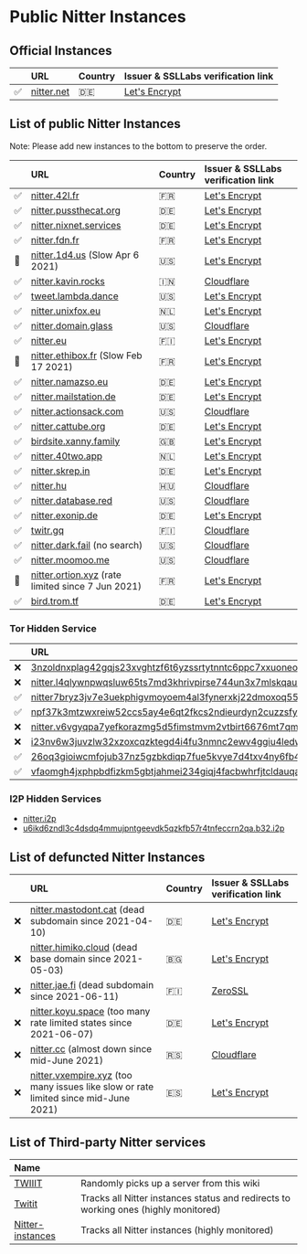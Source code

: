 # Public Nitter Instances

## Official Instances

|         | URL                               | Country | Issuer & SSLLabs verification&nbsp;link                                    |
| :------ | :-------------------------------- | :------ | :------------------------------------------------------------------------- |
| &#9989; | [nitter.net](https://nitter.net/) | 🇩🇪      | [Let's Encrypt](https://www.ssllabs.com/ssltest/analyze.html?d=nitter.net) |

## List of public Nitter Instances

Note: Please add new instances to the bottom to preserve the order.

<!--
- nitter.snopyta.org admin ask us to "hide it from the top, otherwise it might get as popular as invidious"
- List of less used icons used here : SLOW = &#128012; *** WAS BAD/TOO OFTEN RATE LIMITED OR SLOW BUT NOW NEED TO CONFIRM HIS REVIVAL = 🧐
-->

|           | URL                                                                   | Country            | Issuer & SSLLabs verification&nbsp;link                                                |
| :-------- | :-------------------------------------------------------------------- | :----------------- | :------------------------------------------------------------------------------------- |
| ✅        | [nitter.42l.fr](https://nitter.42l.fr/)                               | 🇫🇷                 | [Let's Encrypt](https://www.ssllabs.com/ssltest/analyze.html?d=nitter.42l.fr)          |
| ✅        | [nitter.pussthecat.org](https://nitter.pussthecat.org)                | 🇩🇪                 | [Let's Encrypt](https://www.ssllabs.com/ssltest/analyze.html?d=nitter.pussthecat.org)  |
| ✅        | [nitter.nixnet.services](https://nitter.nixnet.services/)             | 🇩🇪                 | [Let's Encrypt](https://www.ssllabs.com/ssltest/analyze.html?d=nitter.nixnet.services) |
| ✅        | [nitter.fdn.fr](https://nitter.fdn.fr/)                               | 🇫🇷                 | [Let's Encrypt](https://www.ssllabs.com/ssltest/analyze.html?d=nitter.fdn.fr)          |
| &#128012; | [nitter.1d4.us](https://nitter.1d4.us/) (Slow Apr 6 2021)             | 🇺🇸                 | [Let's Encrypt](https://www.ssllabs.com/ssltest/analyze.html?d=nitter.1d4.us)          |
| ✅        | [nitter.kavin.rocks](https://nitter.kavin.rocks)                      | 🇮🇳                 | [Cloudflare](https://www.ssllabs.com/ssltest/analyze.html?d=nitter.kavin.rocks)        |
| ✅  | [tweet.lambda.dance](https://tweet.lambda.dance)                   | 🇺🇸      | [Let's Encrypt](https://www.ssllabs.com/ssltest/analyze.html?d=tweet.lambda.dance)               |
| ✅        | [nitter.unixfox.eu](https://nitter.unixfox.eu)                        | 🇳🇱                 | [Let's Encrypt](https://www.ssllabs.com/ssltest/analyze.html?d=nitter.unixfox.eu)      |
| ✅        | [nitter.domain.glass](https://nitter.domain.glass)                    | 🇺🇸                 | [Cloudflare](https://www.ssllabs.com/ssltest/analyze.html?d=nitter.domain.glass)       |
| ✅        | [nitter.eu](https://nitter.eu)                                        | 🇫🇮                 | [Let's Encrypt](https://www.ssllabs.com/ssltest/analyze.html?d=nitter.eu)              |
| &#128012; | [nitter.ethibox.fr](https://nitter.ethibox.fr) (Slow Feb 17 2021)     | 🇫🇷                 | [Let's Encrypt](https://www.ssllabs.com/ssltest/analyze.html?d=nitter.ethibox.fr)      |
| ✅        | [nitter.namazso.eu](https://nitter.namazso.eu)                        | 🇩🇪                 | [Let's Encrypt](https://www.ssllabs.com/ssltest/analyze.html?d=nitter.namazso.eu)      |
| ✅        | [nitter.mailstation.de](https://nitter.mailstation.de)                | 🇩🇪                 | [Let's Encrypt](https://www.ssllabs.com/ssltest/analyze.html?d=nitter.mailstation.de)  |
| ✅        | [nitter.actionsack.com](https://nitter.actionsack.com)                | 🇺🇸                 | [Cloudflare](https://www.ssllabs.com/ssltest/analyze.html?d=nitter.actionsack.com)     |
| ✅        | [nitter.cattube.org](https://nitter.cattube.org/)                     | 🇩🇪                 | [Let's Encrypt](https://www.ssllabs.com/ssltest/analyze.html?d=nitter.cattube.org)     |
| ✅        | [birdsite.xanny.family](https://birdsite.xanny.family)                | 🇬🇧                 | [Let's Encrypt](https://www.ssllabs.com/ssltest/analyze.html?d=birdsite.xanny.family)  |
| ✅        | [nitter.40two.app](https://nitter.40two.app)                          | 🇳🇱                 | [Let's Encrypt](https://www.ssllabs.com/ssltest/analyze.html?d=nitter.40two.app)       |
| ✅        | [nitter.skrep.in](https://nitter.skrep.in)                            | 🇩🇪                 | [Let's Encrypt](https://www.ssllabs.com/ssltest/analyze.html?d=nitter.skrep.in)        |
| ✅        | [nitter.hu](https://nitter.hu)                            | 🇭🇺                 | [Cloudflare](https://www.ssllabs.com/ssltest/analyze.html?d=nitter.hu)                 |
| ✅        | [nitter.database.red](https://nitter.database.red)                    | 🇺🇸                 | [Cloudflare](https://www.ssllabs.com/ssltest/analyze.html?d=nitter.database.red)       |
| ✅        | [nitter.exonip.de](https://nitter.exonip.de/)                         | 🇩🇪                 | [Let's Encrypt](https://www.ssllabs.com/ssltest/analyze.html?d=nitter.exonip.de)       |
| ✅        | [twitr.gq](https://twitr.gq/)                                         | 🇫🇮                 | [Cloudflare](https://www.ssllabs.com/ssltest/analyze.html?d=twitr.gq)                  |
| ✅        | [nitter.dark.fail](https://nitter.dark.fail) (no search)              | 🇺🇸                 | [Cloudflare](https://www.ssllabs.com/ssltest/analyze.html?d=nitter.dark.fail)          |
| ✅        | [nitter.moomoo.me](https://nitter.moomoo.me)                          | 🇺🇸                 | [Cloudflare](https://www.ssllabs.com/ssltest/analyze.html?d=nitter.moomoo.me)          |
| 🧐         | [nitter.ortion.xyz](https://nitter.ortion.xyz/) (rate limited since 7 Jun 2021)                      | 🇫🇷                 | [Let's Encrypt](https://www.ssllabs.com/ssltest/analyze.html?d=nitter.ortion.xyz)      |
| ✅        | [bird.trom.tf](https://bird.trom.tf/)                       | 🇩🇪                 | [Let's Encrypt](https://www.ssllabs.com/ssltest/analyze.html?d=bird.trom.tf)      |


### Tor Hidden Service

|     | URL                                                                                                                                                    |
| :-- | :----------------------------------------------------------------------------------------------------------------------------------------------------- |
| ❌  | [3nzoldnxplag42gqjs23xvghtzf6t6yzssrtytnntc6ppc7xxuoneoad.onion](http://3nzoldnxplag42gqjs23xvghtzf6t6yzssrtytnntc6ppc7xxuoneoad.onion/)               |
| ❌  | [nitter.l4qlywnpwqsluw65ts7md3khrivpirse744un3x7mlskqauz5pyuzgqd.onion](http://nitter.l4qlywnpwqsluw65ts7md3khrivpirse744un3x7mlskqauz5pyuzgqd.onion/) |
| ✅  | [nitter7bryz3jv7e3uekphigvmoyoem4al3fynerxkj22dmoxoq553qd.onion](http://nitter7bryz3jv7e3uekphigvmoyoem4al3fynerxkj22dmoxoq553qd.onion/)               |
| ✅  | [npf37k3mtzwxreiw52ccs5ay4e6qt2fkcs2ndieurdyn2cuzzsfyfvid.onion](http://npf37k3mtzwxreiw52ccs5ay4e6qt2fkcs2ndieurdyn2cuzzsfyfvid.onion/)               |
| ❌  | [nitter.v6vgyqpa7yefkorazmg5d5fimstmvm2vtbirt6676mt7qmllrcnwycqd.onion](http://nitter.v6vgyqpa7yefkorazmg5d5fimstmvm2vtbirt6676mt7qmllrcnwycqd.onion/) |
| ❌  | [i23nv6w3juvzlw32xzoxcqzktegd4i4fu3nmnc2ewv4ggiu4ledwklad.onion](http://i23nv6w3juvzlw32xzoxcqzktegd4i4fu3nmnc2ewv4ggiu4ledwklad.onion/)               |
| ✅  | [26oq3gioiwcmfojub37nz5gzbkdiqp7fue5kvye7d4txv4ny6fb4wwid.onion](http://26oq3gioiwcmfojub37nz5gzbkdiqp7fue5kvye7d4txv4ny6fb4wwid.onion/)               |
| ✅  | [vfaomgh4jxphpbdfizkm5gbtjahmei234giqj4facbwhrfjtcldauqad.onion](http://vfaomgh4jxphpbdfizkm5gbtjahmei234giqj4facbwhrfjtcldauqad.onion/)               |

### I2P Hidden Services

-   [nitter.i2p](http://axd6uavsstsrvstva4mzlzh4ct76rc6zdug3nxdgeitrzczhzf4q.b32.i2p/)
-   [u6ikd6zndl3c4dsdq4mmujpntgeevdk5qzkfb57r4tnfeccrn2qa.b32.i2p](http://u6ikd6zndl3c4dsdq4mmujpntgeevdk5qzkfb57r4tnfeccrn2qa.b32.i2p/)

## List of defuncted Nitter Instances

<!--
Hey buds ! plz not defunct servers only because one day he was unreachable ;) Thanks.
We can consider than keeping here an URL three or more months on this wiki part becomes useless.
-->

|     | URL                                                                                                           | Country | Issuer & SSLLabs verification&nbsp;link                                                          |
| :-- | :------------------------------------------------------------------------------------------------------------ | :------ | :----------------------------------------------------------------------------------------------- |
| ❌  | [nitter.mastodont.cat](https://nitter.mastodont.cat) (dead subdomain since 2021-04-10)                        | 🇩🇪      | [Let's Encrypt](https://www.ssllabs.com/ssltest/analyze.html?d=nitter.mastodont.cat)             |
| ❌  | [nitter.himiko.cloud](https://nitter.himiko.cloud) (dead base domain since 2021-05-03)                        | 🇧🇬      | [Let's Encrypt](https://www.ssllabs.com/ssltest/analyze.html?d=nitter.himiko.cloud)              |
| ❌  | [nitter.jae.fi](https://nitter.jae.fi) (dead subdomain since 2021-06-11) | 🇫🇮  | [ZeroSSL](https://www.ssllabs.com/ssltest/analyze.html?d=nitter.jae.fi) |
| ❌  | [nitter.koyu.space](https://nitter.koyu.space/) (too many rate limited states since 2021-06-07)                       | 🇩🇪                 | [Let's Encrypt](https://www.ssllabs.com/ssltest/analyze.html?d=nitter.koyu.space)      |
| ❌  | [nitter.cc](https://nitter.cc) (almost down since mid-June 2021)                     | 🇷🇸                 | [Cloudflare](https://www.ssllabs.com/ssltest/analyze.html?d=nitter.cc)                 |
| ❌  | [nitter.vxempire.xyz](https://nitter.vxempire.xyz) (too many issues like slow or rate limited since mid-June 2021) | 🇪🇸                 | [Let's Encrypt](https://www.ssllabs.com/ssltest/analyze.html?d=nitter.vxempire.xyz)    |

## List of Third-party Nitter services

| Name                         |                                                                               |
| :----------------------------------------------------------- | :---------------------------------------------------------------------------- |
| [TWIIIT](https://twiiit.com) | Randomly picks up a server from this wiki                                     |
| [Twitit](https://twitit.gq)  | Tracks all Nitter instances status and redirects to working ones (highly monitored)  |
| [Nitter-instances](https://github.com/xnaas/nitter-instances) | Tracks all Nitter instances (highly monitored) |